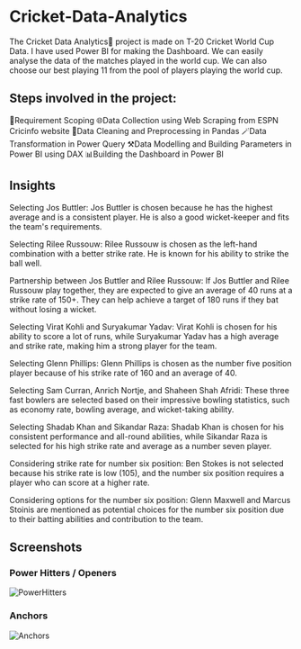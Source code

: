 # Cricket-Data-Analytics
The Cricket Data Analytics🏏 project is made on T-20 Cricket World Cup Data. I have used Power BI for making the Dashboard. We can easily analyse the data of the matches played in the world cup. We can also choose our best playing 11 from the pool of players playing the world cup.
## Steps involved in the project:
📝Requirement Scoping
🌐Data Collection using Web Scraping from ESPN Cricinfo website
🧹Data Cleaning and Preprocessing in Pandas
🪄Data Transformation in Power Query
⚒️Data Modelling and Building Parameters in Power BI using DAX
📊Building the Dashboard in Power BI


## Insights

Selecting Jos Buttler: Jos Buttler is chosen because he has the highest average and is a consistent player. He is also a good wicket-keeper and fits the team's requirements.

Selecting Rilee Russouw: Rilee Russouw is chosen as the left-hand combination with a better strike rate. He is known for his ability to strike the ball well.

Partnership between Jos Buttler and Rilee Russouw: If Jos Buttler and Rilee Russouw play together, they are expected to give an average of 40 runs at a strike rate of 150+. They can help achieve a target of 180 runs if they bat without losing a wicket.

Selecting Virat Kohli and Suryakumar Yadav: Virat Kohli is chosen for his ability to score a lot of runs, while Suryakumar Yadav has a high average and strike rate, making him a strong player for the team.

Selecting Glenn Phillips: Glenn Phillips is chosen as the number five position player because of his strike rate of 160 and an average of 40.

Selecting Sam Curran, Anrich Nortje, and Shaheen Shah Afridi: These three fast bowlers are selected based on their impressive bowling statistics, such as economy rate, bowling average, and wicket-taking ability.

Selecting Shadab Khan and Sikandar Raza: Shadab Khan is chosen for his consistent performance and all-round abilities, while Sikandar Raza is selected for his high strike rate and average as a number seven player.

Considering strike rate for number six position: Ben Stokes is not selected because his strike rate is low (105), and the number six position requires a player who can score at a higher rate.

Considering options for the number six position: Glenn Maxwell and Marcus Stoinis are mentioned as potential choices for the number six position due to their batting abilities and contribution to the team.

## Screenshots

### Power Hitters / Openers
![PowerHitters](https://github.com/shanibafirdouse/Cricket-Data-Analytics/assets/85803371/81d0d1c9-260c-46f3-8579-3bd54c6d9b74)

### Anchors
![Anchors](https://github.com/shanibafirdouse/Cricket-Data-Analytics/assets/85803371/ad53e7e8-0958-4e8a-9e95-f508f50533c9)



